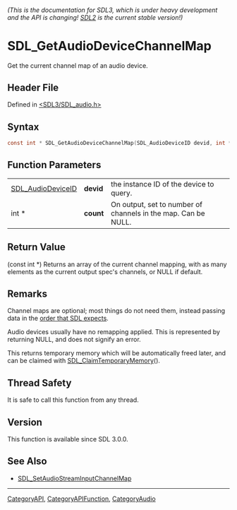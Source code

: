 ###### (This is the documentation for SDL3, which is under heavy development and the API is changing! [SDL2](https://wiki.libsdl.org/SDL2/) is the current stable version!)
# SDL_GetAudioDeviceChannelMap

Get the current channel map of an audio device.

## Header File

Defined in [<SDL3/SDL_audio.h>](https://github.com/libsdl-org/SDL/blob/main/include/SDL3/SDL_audio.h)

## Syntax

```c
const int * SDL_GetAudioDeviceChannelMap(SDL_AudioDeviceID devid, int *count);
```

## Function Parameters

|                                        |           |                                                               |
| -------------------------------------- | --------- | ------------------------------------------------------------- |
| [SDL_AudioDeviceID](SDL_AudioDeviceID) | **devid** | the instance ID of the device to query.                       |
| int *                                  | **count** | On output, set to number of channels in the map. Can be NULL. |

## Return Value

(const int *) Returns an array of the current channel mapping, with as many
elements as the current output spec's channels, or NULL if default.

## Remarks

Channel maps are optional; most things do not need them, instead passing
data in the [order that SDL expects](CategoryAudio#channel-layouts).

Audio devices usually have no remapping applied. This is represented by
returning NULL, and does not signify an error.

This returns temporary memory which will be automatically freed later, and
can be claimed with [SDL_ClaimTemporaryMemory](SDL_ClaimTemporaryMemory)().

## Thread Safety

It is safe to call this function from any thread.

## Version

This function is available since SDL 3.0.0.

## See Also

- [SDL_SetAudioStreamInputChannelMap](SDL_SetAudioStreamInputChannelMap)

----
[CategoryAPI](CategoryAPI), [CategoryAPIFunction](CategoryAPIFunction), [CategoryAudio](CategoryAudio)

